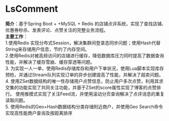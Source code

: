 # LsComment
**简介**：基于Spring Boot + +MySQL + Redis 的店铺点评系统，实现了查找店铺、优惠券秒杀、发表评论、点赞关注的完整业务流程。<br/>
**主要工作**：<br/>
1.使用Redis 实现分布式Session，解决集群间登录态同步问题；使用Hash代替String来存储用户信息，节约了内存空间。<br/>
2.使用Redis对被高频访问的店铺进行缓存，降低数据库压力同时提高了数据查询性能，并解决了缓存雪崩、缓存穿透等问题。<br/>
3. 为实现一人一单，使用Redis存储库存和用户下单状况，使用Lua脚本实现库存预检，并通过Stream队列实现订单的异步创建提高了性能，并解决了超卖问题。<br/>
4. 使用ZSet数据结构的唯一性存储用户点赞信息，防止用户多次点赞，利用其求交集的功能实现了共同关注功能，并基于ZSet的score属性实现了博客的点赞排行。
   使用推模式实现了关注Feed流，并使用滚动分页查询解决了点评消息的重复读取问题。<br/>
5. 使用Redis的Geo+Hash数据结构分类存储附近商户，并使用Geo Search命令实现高性能商户查询及按距离排序<br/>
    
